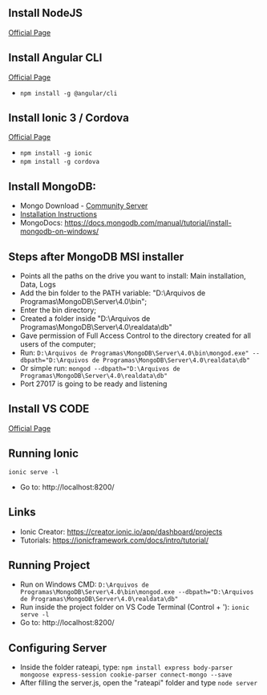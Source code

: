 ## Install NodeJS
[Official Page](https://nodejs.org/en/download/)

## Install Angular CLI
[Official Page](https://cli.angular.io/)
- `npm install -g @angular/cli`

## Install Ionic 3 / Cordova
[Official Page](https://ionicframework.com/getting-started#cli)
- `npm install -g ionic`
- `npm install -g cordova`

## Install MongoDB: 
- Mongo Download - [Community Server](https://www.mongodb.com/download-center?jmp=nav#community)
- [Installation Instructions](https://docs.mongodb.org/manual/tutorial/install-mongodb-on-windows?_ga=2.77080848.422571604.1534379806-151096025.1534211352)
- MongoDocs: https://docs.mongodb.com/manual/tutorial/install-mongodb-on-windows/

## Steps after MongoDB MSI installer
- Points all the paths on the drive you want to install: Main installation, Data, Logs
- Add the bin folder to the PATH variable: "D:\Arquivos de Programas\MongoDB\Server\4.0\bin";
- Enter the bin directory;
- Created a folder inside "D:\Arquivos de Programas\MongoDB\Server\4.0\realdata\db"
- Gave permission of Full Access Control to the directory created for all users of the computer;
- Run: ```D:\Arquivos de Programas\MongoDB\Server\4.0\bin\mongod.exe" --dbpath="D:\Arquivos de Programas\MongoDB\Server\4.0\realdata\db"```
- Or simple run: ```mongod --dbpath="D:\Arquivos de Programas\MongoDB\Server\4.0\realdata\db"```
- Port 27017 is going to be ready and listening

## Install VS CODE
[Official Page](https://code.visualstudio.com/download)

## Running Ionic
```ionic serve -l```
- Go to: http://localhost:8200/

## Links
- Ionic Creator: https://creator.ionic.io/app/dashboard/projects 
- Tutorials: https://ionicframework.com/docs/intro/tutorial/

## Running Project
- Run on Windows CMD: ```D:\Arquivos de Programas\MongoDB\Server\4.0\bin\mongod.exe --dbpath="D:\Arquivos de Programas\MongoDB\Server\4.0\realdata\db"```
- Run inside the project folder on VS Code Terminal (Control + '): ```ionic serve -l```
- Go to: http://localhost:8200/

## Configuring Server
- Inside the folder rateapi, type: ```npm install express body-parser mongoose express-session cookie-parser connect-mongo --save```
- After filling the server.js, open the "rateapi" folder and type ```node server```
